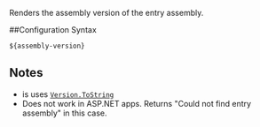 Renders the assembly version of the entry assembly.


##Configuration Syntax
```
${assembly-version}
```


## Notes
- is uses [`Version.ToString`](https://msdn.microsoft.com/en-us/library/e31ax1a7(v=vs.110).aspx)
- Does not work in ASP.NET apps. Returns "Could not find entry assembly" in this case.